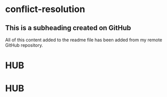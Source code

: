 # conflict-resolution

## This is a subheading created on GitHub

All of this content added to the readme file has been added from my remote GitHub repository.
# HUB
# HUB
